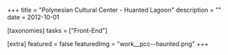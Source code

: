 +++
title = "Polynesian Cultural Center - Huanted Lagoon"
description = ""
date = 2012-10-01

[taxonomies]
tasks = ["Front-End"]

[extra]
featured = false
featuredImg = "work__pcc--haunted.png"
+++
